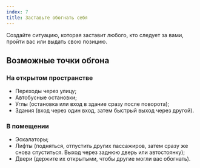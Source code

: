 ```yaml
---
index: 7
title: Заставьте обогнать себя
---
```

Создайте ситуацию, которая заставит любого, кто следует за вами, пройти вас или выдать свою позицию.

## Возможные точки обгона

### На открытом пространстве

*   Переходы через улицу;
*   Автобусные остановки;
*   Углы (остановка или вход в здание сразу после поворота);
*   Здания (вход через один вход, затем быстрый выход через другой).

### В помещении

*   Эскалаторы;
*   Лифты (подняться, отпустить других пассажиров, затем сразу же снова спуститься. Выход через заднюю дверь или автостоянку);
*   Двери (держите их открытыми, чтобы другие могли вас обогнать).